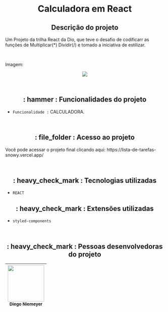 <h1 align="center"> Calculadora em React </h1>

<h2 align="center">Descrição do projeto </h2>
<p>Um Projeto da trilha React da Dio, que teve o desafio de codificarr as funções de Multiplicar(*) Dividir(/) e tomado a iniciativa de estilizar. </p>

<br>

<p>Imagem: </p>
<p align="center"><img src="https://user-images.githubusercontent.com/108142878/187545222-e991bea7-fa54-414e-8977-8c09068b2fd7.png"></p>

<br>

<h2 align="center"> : hammer : Funcionalidades do projeto </h2>

-  ``Funcionalidade :`` CALCULADORA.

<br>

<h2 align="center"> : file_folder : Acesso ao projeto </h2>
<p> Você pode acessar o projeto final clicando aqui: https://lista-de-tarefas-snowy.vercel.app/ </p>
<br>
<h2 align="center"> : heavy_check_mark : Tecnologias utilizadas </h2>

-  ``REACT``

<h2 align="center"> : heavy_check_mark : Extensões utilizadas </h2>

- ``styled-components``

<br>
<h2 align="center"> : heavy_check_mark : Pessoas desenvolvedoras do projeto </h2>

| <img src="https://avatars.githubusercontent.com/u/102764313?s=400&u=047422d2a39301a63cf43bd6e961046c7ae76e0e&v=4" width=115><br><sub>Diego Niemeyer</sub> |
| :---: |